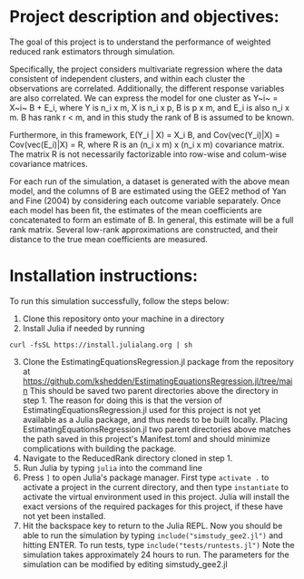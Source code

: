 # Project description and objectives:
The goal of this project is to understand the performance of weighted
reduced rank estimators through simulation.

Specifically, the project considers multivariate regression where 
the data consistent of independent clusters, and within each cluster 
the observations are correlated. Additionally, the different response 
variables are also correlated. We can express the model 
for one cluster as Y~i~ = X~i~ B + E_i, where Y is n_i x m, X is n_i x p,
B is p x m, and E_i is also n_i x m. B has rank r < m, and in this study 
the rank of B is assumed to be known.

Furthermore, in this framework, E(Y_i | X) = X_i B, 
and Cov(vec(Y_i)|X) = Cov(vec(E_i)|X) = R,
where R is an (n_i x m) x (n_i x m) covariance matrix. 
The matrix R is not necessarily factorizable into row-wise and 
colum-wise covariance matrices.

For each run of the simulation, a dataset is generated with the above 
mean model, and the columns of B are
estimated using the GEE2 method of Yan and Fine (2004) by 
considering each outcome variable separately.
Once each model has been fit, the estimates of the mean coefficients 
are concatenated to form an estimate of B. In general, this estimate 
will be a full rank matrix. Several low-rank approximations are constructed,
and their distance to the true mean coefficients are measured. 

# Installation instructions:
To run this simulation successfully, follow the steps below:

1) Clone this repository onto your machine in a directory
2) Install Julia if needed by running 
```
curl -fsSL https://install.julialang.org | sh
```
3) Clone the EstimatingEquationsRegression.jl package from the repository at
   https://github.com/kshedden/EstimatingEquationsRegression.jl/tree/main
   This should be saved two parent directories above the directory in step 1.
   The reason for doing this is that the version of EstimatingEquationsRegression.jl used
   for this project is not yet available as a Julia package, and thus needs to be built
   locally. Placing EstimatingEquationsRegression.jl two parent directories above matches the path
   saved in this project's Manifest.toml and should minimize complications with building the package.
4) Navigate to the ReducedRank directory cloned in step 1.
5) Run Julia by typing `julia` into the command line
6) Press `]` to open Julia's package manager. First type `activate .` to activate a project in the current 
   directory, and then type `instantiate` to activate the virtual environment
   used in this project. Julia will install the exact versions of the required packages for this project,
   if these have not yet been installed.
8) Hit the backspace key to return to the Julia REPL. Now you should be able to run the simulation
   by typing `include("simstudy_gee2.jl")` and hitting ENTER. To run tests, type `include("tests/runtests.jl")`
   Note the simulation takes approximately 24 hours to run. The parameters for the simulation can be modified
   by editing simstudy_gee2.jl



